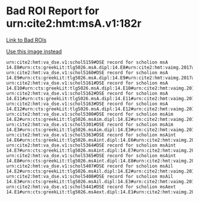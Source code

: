 
# Bad ROI Report for urn:cite2:hmt:msA.v1:182r

[Link to Bad ROIs](http://www.homermultitext.org/ict2/index.html?urn=urn:cite2:hmt:vaimg.2017a:VA182RN_0183@0.17133382,0.11203320,0.59358880,0.02157676&urn=urn:cite2:hmt:vaimg.2017a:VA182RN_0183@0.16967576,0.12987552,0.61790715,0.06307054&urn=urn:cite2:hmt:vaimg.2017a:VA182RN_0183@0.60187915,0.37690180,0.17980840,0.16071923&urn=urn:cite2:hmt:vaimg.2017a:VA182RN_0183@0.57166544,0.54177040,0.20228445,0.09654219&urn=urn:cite2:hmt:vaimg.2017a:VA182RN_0183@0.59893147,0.64107884,0.18312454,0.08852006&urn=urn:cite2:hmt:vaimg.2017a:VA182RN_0183@0.60058954,0.30414938,0.05711127,0.01853389&urn=urn:cite2:hmt:vaimg.2017a:VA182RN_0183@0.53334562,0.51798064,0.05692704,0.01147994&urn=urn:cite2:hmt:vaimg.2017a:VA182RN_0183@0.08585114,0.46334716,0.06687546,0.03969571&urn=urn:cite2:hmt:vaimg.2017a:VA182RN_0183@0.07958732,0.50318119,0.07682388,0.01479945&urn=urn:cite2:hmt:vaimg.2017a:VA182RN_0183@0.09543110,0.63637621,0.05268976,0.01051176&urn=urn:cite2:hmt:vaimg.2017a:VA182RN_0183@0.49281503,0.40110650,0.06042741,0.00857538&urn=urn:cite2:hmt:vaimg.2017a:VA182RN_0183@0.23102432,0.70345781,0.17796610,0.01991701&urn=urn:cite2:hmt:vaimg.2017a:VA182RN_0183@0.80637436,0.57607192,0.02837141,0.01244813)

[Use this image instead](http://www.homermultitext.org/ict2/index.html?urn=urn:cite2:hmt:vaimg.2017a:VA182RN_0353)

~~~
urn:cite2:hmt:va_dse.v1:schol5159#DSE record for scholion msA 14.E8#urn:cts:greekLit:tlg5026.msA.dipl:14.E8#urn:cite2:hmt:vaimg.2017a:VA182RN_0353@NEWROI#urn:cite2:hmt:msA.v1:182r
urn:cite2:hmt:va_dse.v1:schol5160#DSE record for scholion msA 14.E9#urn:cts:greekLit:tlg5026.msA.dipl:14.E9#urn:cite2:hmt:vaimg.2017a:VA182RN_0353@NEWROI#urn:cite2:hmt:msA.v1:182r
urn:cite2:hmt:va_dse.v1:schol5161#DSE record for scholion msA 14.E10#urn:cts:greekLit:tlg5026.msA.dipl:14.E10#urn:cite2:hmt:vaimg.2017a:VA182RN_0353@NEWROI#urn:cite2:hmt:msA.v1:182r
urn:cite2:hmt:va_dse.v1:schol5162#DSE record for scholion msA 14.E11#urn:cts:greekLit:tlg5026.msA.dipl:14.E11#urn:cite2:hmt:vaimg.2017a:VA182RN_0353@NEWROI#urn:cite2:hmt:msA.v1:182r
urn:cite2:hmt:va_dse.v1:schol5163#DSE record for scholion msA 14.E12#urn:cts:greekLit:tlg5026.msA.dipl:14.E12#urn:cite2:hmt:vaimg.2017a:VA182RN_0353@NEWROI#urn:cite2:hmt:msA.v1:182r
urn:cite2:hmt:va_dse.v1:schol5300#DSE record for scholion msAim 14.E2#urn:cts:greekLit:tlg5026.msAim.dipl:14.E2#urn:cite2:hmt:vaimg.2017a:VA182RN_0353@NEWROI#urn:cite2:hmt:msA.v1:182r
urn:cite2:hmt:va_dse.v1:schol5301#DSE record for scholion msAim 14.E3#urn:cts:greekLit:tlg5026.msAim.dipl:14.E3#urn:cite2:hmt:vaimg.2017a:VA182RN_0353@NEWROI#urn:cite2:hmt:msA.v1:182r
urn:cite2:hmt:va_dse.v1:schol5363#DSE record for scholion msAint 14.E6#urn:cts:greekLit:tlg5026.msAint.dipl:14.E6#urn:cite2:hmt:vaimg.2017a:VA182RN_0353@NEWROI#urn:cite2:hmt:msA.v1:182r
urn:cite2:hmt:va_dse.v1:schol5364#DSE record for scholion msAint 14.E7#urn:cts:greekLit:tlg5026.msAint.dipl:14.E7#urn:cite2:hmt:vaimg.2017a:VA182RN_0353@NEWROI#urn:cite2:hmt:msA.v1:182r
urn:cite2:hmt:va_dse.v1:schol5365#DSE record for scholion msAint 14.E8#urn:cts:greekLit:tlg5026.msAint.dipl:14.E8#urn:cite2:hmt:vaimg.2017a:VA182RN_0353@NEWROI#urn:cite2:hmt:msA.v1:182r
urn:cite2:hmt:va_dse.v1:schol5407#DSE record for scholion msAil 14.E2#urn:cts:greekLit:tlg5026.msAil.dipl:14.E2#urn:cite2:hmt:vaimg.2017a:VA182RN_0353@NEWROI#urn:cite2:hmt:msA.v1:182r
urn:cite2:hmt:va_dse.v1:schol5408#DSE record for scholion msAil 14.E3#urn:cts:greekLit:tlg5026.msAil.dipl:14.E3#urn:cite2:hmt:vaimg.2017a:VA182RN_0353@NEWROI#urn:cite2:hmt:msA.v1:182r
urn:cite2:hmt:va_dse.v1:schol5441#DSE record for scholion msAext 14.E1#urn:cts:greekLit:tlg5026.msAext.dipl:14.E1#urn:cite2:hmt:vaimg.2017a:VA182RN_0353@NEWROI#urn:cite2:hmt:msA.v1:182r
~~~
